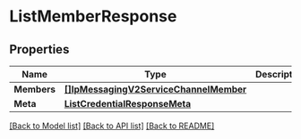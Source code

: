 # ListMemberResponse

## Properties

Name | Type | Description | Notes
------------ | ------------- | ------------- | -------------
**Members** | [**[]IpMessagingV2ServiceChannelMember**](ip_messaging.v2.service.channel.member.md) |  | [optional] 
**Meta** | [**ListCredentialResponseMeta**](ListCredentialResponse_meta.md) |  | [optional] 

[[Back to Model list]](../README.md#documentation-for-models) [[Back to API list]](../README.md#documentation-for-api-endpoints) [[Back to README]](../README.md)


